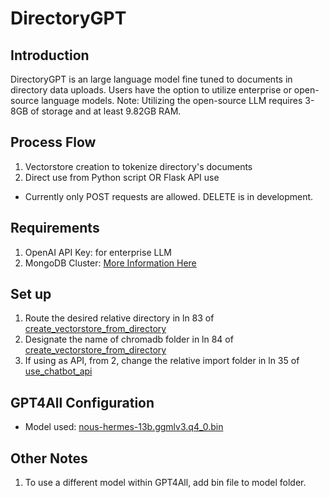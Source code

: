 # DirectoryGPT

## Introduction
DirectoryGPT is an large language model fine tuned to documents in directory data uploads. Users have the option to utilize enterprise or open-source language models.
Note: Utilizing the open-source LLM requires 3-8GB of storage and at least 9.82GB RAM.

## Process Flow 
1. Vectorstore creation to tokenize directory's documents
2. Direct use from Python script OR Flask API use
- Currently only POST requests are allowed. DELETE is in development.

## Requirements
1. OpenAI API Key: for enterprise LLM
2. MongoDB Cluster: [More Information Here](https://www.mongodb.com/basics/clusters/mongodb-cluster-setup)

## Set up
1. Route the desired relative directory in ln 83 of [create_vectorstore_from_directory](create_vectorstore_from_directory.py)
2. Designate the name of chromadb folder in ln 84 of [create_vectorstore_from_directory](create_vectorstore_from_directory.py)
3. If using as API, from 2, change the relative import folder in ln 35 of [use_chatbot_api](use_chatbot_api.py)


## GPT4All Configuration
- Model used: [nous-hermes-13b.ggmlv3.q4_0.bin](https://huggingface.co/TheBloke/Nous-Hermes-13B-GGML/tree/main)

## Other Notes
1. To use a different model within GPT4All, add bin file to model folder.


